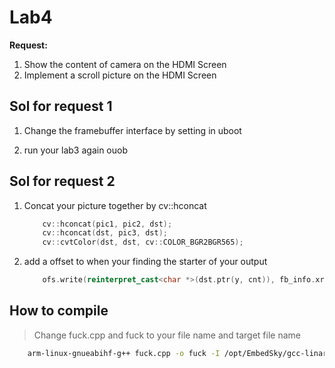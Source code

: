 # Lab4

**Request:**

1. Show the content of camera on the HDMI Screen
2. Implement a scroll picture on the HDMI Screen

## Sol for request 1

1. Change the framebuffer interface by setting in uboot

2. run your lab3 again ouob

## Sol for request 2

1. Concat your picture together by cv::hconcat

    ``` CPP
        cv::hconcat(pic1, pic2, dst);
        cv::hconcat(dst, pic3, dst);
        cv::cvtColor(dst, dst, cv::COLOR_BGR2BGR565);
    ```

2. add a offset to when your finding the starter of your output

    ``` CPP
        ofs.write(reinterpret_cast<char *>(dst.ptr(y, cnt)), fb_info.xres_virtual * 2);

    ```

## How to compile

> Change fuck.cpp and fuck to your file name and target file name

``` bash
    arm-linux-gnueabihf-g++ fuck.cpp -o fuck -I /opt/EmbedSky/gcc-linaro-5.3-2016.02-x86_64_arm-linux-gnueabihf/include/ -I /usr/local/arm-opencv/install/include/ -L /usr/local/arm-opencv/install/lib/ -Wl,-rpath-link=/opt/EmbedSky/gcc-linaro-5.3-2016.02-x86_64_arm-linux-gnueabihf/arm-linux-gnueabihf/libc/lib/ -Wl,-rpath-link=/opt/EmbedSky/gcc-linaro-5.3-2016.02-x86_64_arm-linux-gnueabihf/qt5.5/rootfs_imx6q_V3_qt5.5_env/lib/ -Wl,-rpath-link=/opt/EmbedSky/gcc-linaro-5.3-2016.02-x86_64_arm-linux-gnueabihf/qt5.5/rootfs_imx6q_V3_qt5.5_env/qt5.5_env/lib/ -Wl,-rpath-link=/opt/EmbedSky/gcc-linaro-5.3-2016.02-x86_64_arm-linux-gnueabihf/qt5.5/rootfs_imx6q_V3_qt5.5_env/usr/lib/ -lpthread -lopencv_world
```